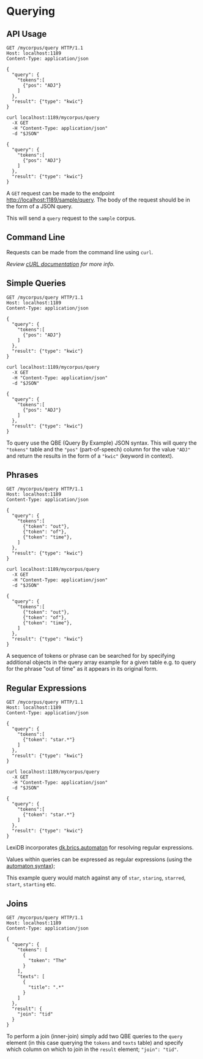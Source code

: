 # Querying

## API Usage

```http
GET /mycorpus/query HTTP/1.1
Host: localhost:1189
Content-Type: application/json

{
  "query": {
    "tokens":[
      {"pos": "ADJ"}
    ]
  },
  "result": {"type": "kwic"}
}
```

```shell
curl localhost:1189/mycorpus/query
  -X GET
  -H "Content-Type: application/json"
  -d "$JSON"

{
  "query": {
    "tokens":[
      {"pos": "ADJ"}
    ]
  },
  "result": {"type": "kwic"}
}
```

A `GET` request can be made to the endpoint [http://localhost:1189/sample/query](http://localhost:1189/api/query). The body of the request should be in the form of a JSON query.

This will send a `query` request to the `sample` corpus.

## Command Line

Requests can be made from the command line using `curl`.
 
_Review [cURL documentation](https://curl.haxx.se/docs/) for more info._

## Simple Queries

```http
GET /mycorpus/query HTTP/1.1
Host: localhost:1189
Content-Type: application/json

{
  "query": {
    "tokens":[
      {"pos": "ADJ"}
    ]
  },
  "result": {"type": "kwic"}
}
```

```shell
curl localhost:1189/mycorpus/query
  -X GET
  -H "Content-Type: application/json"
  -d "$JSON"

{
  "query": {
    "tokens":[
      {"pos": "ADJ"}
    ]
  },
  "result": {"type": "kwic"}
}
```

To query use the QBE (Query By Example) JSON syntax. This will query the `"tokens"` table and the `"pos"` (part-of-speech) column for the value `"ADJ"` and return the results in the form of a `"kwic"` (keyword in context).

## Phrases

```http
GET /mycorpus/query HTTP/1.1
Host: localhost:1189
Content-Type: application/json

{
  "query": {
    "tokens":[
      {"token": "out"},
      {"token": "of"},
      {"token": "time"},
    ]
  },
  "result": {"type": "kwic"}
}
```

```shell
curl localhost:1189/mycorpus/query
  -X GET
  -H "Content-Type: application/json"
  -d "$JSON"

{
  "query": {
    "tokens":[
      {"token": "out"},
      {"token": "of"},
      {"token": "time"},
    ]
  },
  "result": {"type": "kwic"}
}
```

A sequence of tokens or phrase can be searched for by specifying additional objects in the query array example for a given table e.g. to query for the phrase "out of time" as it appears in its original form.

## Regular Expressions

```http
GET /mycorpus/query HTTP/1.1
Host: localhost:1189
Content-Type: application/json

{
  "query": {
    "tokens":[
      {"token": "star.*"}
    ]
  },
  "result": {"type": "kwic"}
}
```

```shell
curl localhost:1189/mycorpus/query
  -X GET
  -H "Content-Type: application/json"
  -d "$JSON"

{
  "query": {
    "tokens":[
      {"token": "star.*"}
    ]
  },
  "result": {"type": "kwic"}
}
```

LexiDB incorporates [dk.brics.automaton](http://www.brics.dk/automaton/) for resolving regular expressions.

Values within queries can be expressed as regular expressions (using the [automaton syntax](http://www.brics.dk/automaton/doc/index.html?dk/brics/automaton/RegExp.html));

This example query would match against any of `star`, `staring`, `starred`, `start`, `starting` etc.

## Joins

```http
GET /mycorpus/query HTTP/1.1
Host: localhost:1189
Content-Type: application/json

{
  "query": {
    "tokens": [
      {
        "token": "The"
      }
    ],
    "texts": [
      {
        "title": ".*"
      }
    ]
  },
  "result": {
    "join": "tid"
  }
}
```

To perform a join (inner-join) simply add two QBE queries to the `query` element (in this case querying the `tokens` and `texts` table) and specify which column on which to join in the `result` element; `"join": "tid"`.  